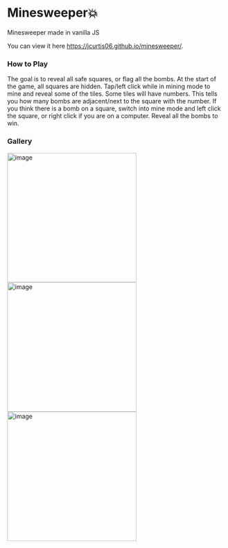 # Minesweeper💥
Minesweeper made in vanilla JS

You can view it here https://jcurtis06.github.io/minesweeper/.

### How to Play
The goal is to reveal all safe squares, or flag all the bombs. At the start of the game, all squares are hidden. Tap/left click while in mining mode to mine and reveal some of the tiles. Some tiles will have numbers. This tells you how many bombs are adjacent/next to the square with the number. If you think there is a bomb on a square, switch into mine mode and left click the square, or right click if you are on a computer. Reveal all the bombs to win.

### Gallery
<img width="298" alt="image" src="https://github.com/jcurtis06/minesweeper/assets/77545656/499d3fe4-5a1b-43ca-8efe-63b6059d84a0">
<img width="298" alt="image" src="https://github.com/jcurtis06/minesweeper/assets/77545656/64be6937-3bff-47e9-9e8d-0498067fb7a7">
<img width="298" alt="image" src="https://github.com/jcurtis06/minesweeper/assets/77545656/116ed276-7c9f-41a8-8f46-5bb64897e2ed">
